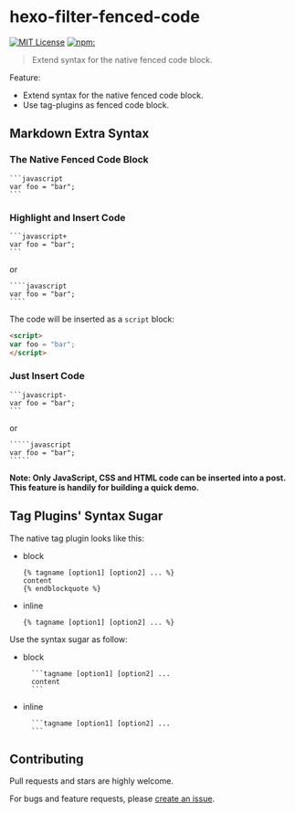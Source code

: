 # hexo-filter-fenced-code

[![MIT License](https://img.shields.io/badge/license-MIT_License-green.svg?style=flat-square)](https://github.com/bubkoo/hexo-filter-fenced-code/blob/master/LICENSE)
[![npm:](https://img.shields.io/npm/v/hexo-filter-fenced-code.svg?style=flat-square)](https://www.npmjs.com/packages/hexo-filter-fenced-code)

> Extend syntax for the native fenced code block.

Feature:

- Extend syntax for the native fenced code block.
- Use tag-plugins as fenced code block.

## Markdown Extra Syntax

### The Native Fenced Code Block

    ```javascript
    var foo = "bar";
    ```

### Highlight and Insert Code

    ```javascript+
    var foo = "bar";
    ```

or

    ````javascript
    var foo = "bar";
    ````




The code will be inserted as a `script` block:

```html
<script>
var foo = "bar";
</script>
```

### Just Insert Code

    ```javascript-
    var foo = "bar";
    ```

or

    `````javascript
    var foo = "bar";
    `````


**Note: Only JavaScript, CSS and HTML code can be inserted into a post. This feature is handily for building a quick demo.**


## Tag Plugins' Syntax Sugar

The native tag plugin looks like this:

- block

  ```swig
  {% tagname [option1] [option2] ... %}
  content
  {% endblockquote %}
  ```

- inline

  ```swig
  {% tagname [option1] [option2] ... %}
  ```
  
Use the syntax sugar as follow:

- block

        ```tagname [option1] [option2] ... 
        content
        ```


- inline

        ```tagname [option1] [option2] ...
        ```

## Contributing

Pull requests and stars are highly welcome.

For bugs and feature requests, please [create an issue](https://github.com/bubkoo/hexo-filter-fenced-code/issues/new).
